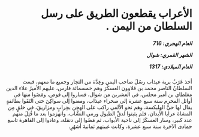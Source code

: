 <h1 dir="rtl">الأعراب يقطعون الطريق على رسل السلطان من اليمن .</h1>

<h5 dir="rtl">العام الهجري:  716

الشهر القمري: شوال

العام الميلادي: 1317</h5>

<p dir="rtl">أخذ عَرَبُ برية عيذاب رسُلَ صاحب اليمن وعِدَّة من التجار وجميع ما معهم، فبعث السلطانُ الناصر محمد بن قلاوون العسكَرَ وهم خمسمائة فارس، عليهم الأميرُ علاء الدين مغلطاي بن أمير مجلس، في العشرين من شوال، فساروا إلى قوص، ومَضَوا منها في أوائل المحرم سنة سبع عشرة إلى صحراء عيذاب، ومضوا إلى سواكِنَ حتى التَقَوا بطائفةٍ يقال لها حيُّ الهلبكسة، وهم نحو الألفي راكب على الهجن بحِرابٍ ومزاريقَ، في خلقٍ مِن المشاة عرايا الأبدان، فلم يثبتوا لدقِّ الطبول ورمي النشَّاب، وانهزموا بعد ما قُتِلَ منهم عدد كبير، وسار العسكَرُ إلى ناحية الأبواب، ثم مَضَوا إلى دنقلة، وعادوا إلى القاهرة تاسع جمادى الآخرة سنة سبع عشرة، وكانت غيبتهم ثمانيةَ أشهُرٍ.</p></br>
